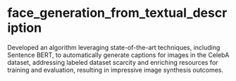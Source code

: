 # face_generation_from_textual_description
Developed an algorithm leveraging state-of-the-art techniques, including Sentence BERT, to automatically generate captions for images in the CelebA dataset, addressing labeled dataset scarcity and enriching resources for training and evaluation, resulting in impressive image synthesis outcomes.
